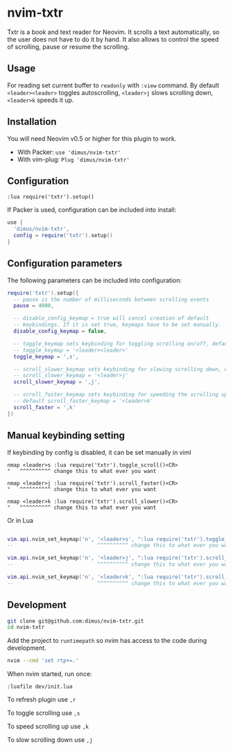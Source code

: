 # nvim-txtr

Txtr is a book and text reader for Neovim. It scrolls a text automatically,
so the user does not have to do it by hand. It also allows to control the
speed of scrolling, pause or resume the scrolling.

## Usage

For reading set current buffer to `readonly` with `:view` command.
By default `<leader><leader>` toggles autoscrolling, `<leader>j` slows
scrolling down, `<leader>k` speeds it up.

## Installation

You will need Neovim v0.5 or higher for this plugin to work.

* With Packer: `use 'dimus/nvim-txtr'`
* With vim-plug: `Plug 'dimus/nvim-txtr'`

## Configuration

```viml
:lua require('txtr').setup()
```

If Packer is used, configuration can be included into install:

```lua
use {
  'dimus/nvim-txtr',
  config = require('txtr').setup()
}
```

## Configuration parameters

The following parameters can be included into configuration:

```lua
require('txtr').setup({
  -- pause is the number of milliseconds between scrolling events
  pause = 4000,

  -- disable_config_keymap = true will cancel creation of default
  -- keybindings. If it is set true, keymaps have to be set manually.
  disable_config_keymap = false,

  -- toggle_keymap sets keybinding for toggling scrolling on/off, default
  -- toggle_keymap = '<leader><leader>'
  toggle_keymap = ',s',

  -- scroll_slower_keymap sets keybinding for slowing scrolling down, default
  -- scroll_slower_keymap = '<leader>j'
  scroll_slower_keymap = ',j',

  -- scroll_faster_keymap sets keybinding for speeding the scrolling up, the
  -- default scroll_faster_keymap = '<leader>k'
  scroll_faster = ',k'
})
```

## Manual keybinding setting

If keybinding by config is disabled, it can be set manually in viml

```viml
nmap <leader>s :lua require('txtr').toggle_scroll()<CR>
"   ^^^^^^^^^^ change this to what ever you want

nmap <leader>j :lua require('txtr').scroll_faster()<CR>
"   ^^^^^^^^^^ change this to what ever you want

nmap <leader>k :lua require('txtr').scroll_slower()<CR>
"   ^^^^^^^^^^ change this to what ever you want
```

Or in Lua

```lua

vim.api.nvim_set_keymap('n', '<leader>s', ":lua require('txtr').toggle_scroll()<cr>", {})
--                           ^^^^^^^^^^ change this to what ever you want

vim.api.nvim_set_keymap('n', '<leader>j', ":lua require('txtr').scroll_slower()<cr>", {})
--                           ^^^^^^^^^^ change this to what ever you want

vim.api.nvim_set_keymap('n', '<leader>k', ":lua require('txtr').scroll_faster()<cr>", {})
--                           ^^^^^^^^^^ change this to what ever you want
```

## Development

```bash
git clone git@github.com:dimus/nvim-txtr.git
cd nvim-txtr
```

Add the project to `runtimepath` so nvim has access to the code during
development.

```bash
nvim --cmd 'set rtp+=.'
```

When nvim started, run once:

```vim
:luafile dev/init.lua
```

To refresh plugin use `,r`

To toggle scrolling use `,s`

To speed scrolling up use `,k`

To slow scrolling down use `,j`
